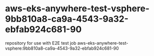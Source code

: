 # aws-eks-anywhere-test-vsphere-9bb810a8-ca9a-4543-9a32-ebfab924c681-90
repository for use with E2E test job aws-eks-anywhere-test-vsphere:9bb810a8-ca9a-4543-9a32-ebfab924c681-90
